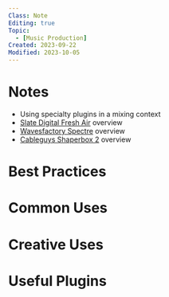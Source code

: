 ```yaml
---
Class: Note
Editing: true
Topic:
  - [Music Production]
Created: 2023-09-22
Modified: 2023-10-05
---
```


# Notes

- Using specialty plugins in a mixing context
- [Slate Digital Fresh Air](https://slatedigital.com/fresh-air/) overview
- [Wavesfactory Spectre](https://www.wavesfactory.com/audio-plugins/spectre/) overview
- [Cableguys Shaperbox 2](https://www.cableguys.com/shaperbox.html) overview

# Best Practices

# Common Uses

# Creative Uses

# Useful Plugins
